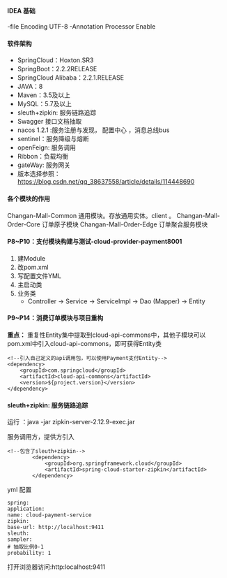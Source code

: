 #### IDEA 基础
-file Encoding UTF-8
-Annotation Processor  Enable

#### 软件架构
- SpringCloud：Hoxton.SR3
- SpringBoot：2.2.2RELEASE
- SpringCloud Alibaba：2.2.1.RELEASE
- JAVA：8
- Maven：3.5及以上
- MySQL：5.7及以上
- sleuth+zipkin: 服务链路追踪
- Swagger 接口文档抽取
- nacos 1.2.1 :服务注册与发现， 配置中心 ，消息总线bus
- sentinel：服务降级与熔断
- openFeign: 服务调用
- Ribbon：负载均衡
- gateWay: 服务网关
- 版本选择参照：https://blog.csdn.net/qq_38637558/article/details/114448690

#### 各个模块的作用
Changan-Mall-Common 通用模块。存放通用实体。client 。
Changan-Mall-Order-Core 订单原子模块
Changan-Mall-Order-Edge 订单聚合服务模块

#### P8~P10：支付模块构建与测试-cloud-provider-payment8001
1. 建Module
2. 改pom.xml
3. 写配置文件YML
4. 主启动类
5. 业务类
    - Controller -> Service -> ServiceImpl -> Dao (Mapper) -> Entity
#### P9~P14：消费订单模块与项目重构
 **重点：** 重复性Entity集中提取到cloud-api-commons中，其他子模块可以pom.xml中引入cloud-api-commons，即可获得Entity类
```
<!--引入自己定义的api调用包，可以使用Payment支付Entity-->
<dependency>
    <groupId>com.springcloud</groupId>
    <artifactId>cloud-api-commons</artifactId>
    <version>${project.version}</version>
</dependency>
```

#### sleuth+zipkin: 服务链路追踪
运行 ：java -jar zipkin-server-2.12.9-exec.jar

服务调用方，提供方引入
```
<!--包含了sleuth+zipkin-->
        <dependency>
            <groupId>org.springframework.cloud</groupId>
            <artifactId>spring-cloud-starter-zipkin</artifactId>
        </dependency>
```

yml 配置
```
spring:
application:
name: cloud-payment-service
zipkin:
base-url: http://localhost:9411
sleuth:
sampler:
# 抽取比例0-1
probability: 1
```

打开浏览器访问:http:localhost:9411
